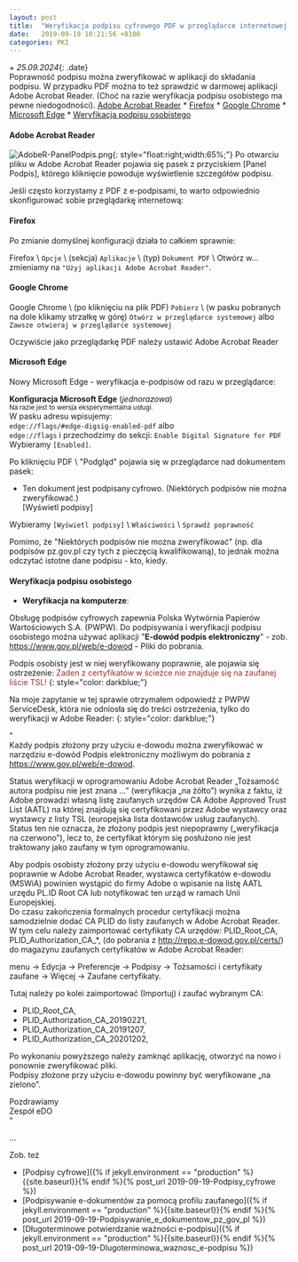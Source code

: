 ```yaml
---
layout: post
title:  "Weryfikacja podpisu cyfrowego PDF w przeglądarce internetowej, weryfikacja podpisu osobistego"
date:   2019-09-19 10:21:56 +0100
categories: PKI
---
```


_+ 25.09.2024_{: .date}  
Poprawność podpisu można zweryfikować w aplikacji do składania podpisu. W przypadku PDF można to też sprawdzić w darmowej aplikacji Adobe Acrobat Reader. (Choć na razie weryfikacja podpisu osobistego ma pewne niedogodności). 
[Adobe Acrobat Reader]({{site.url}}{{site.baseurl}}{{page.url}}#adobe-acrobat-reader) *
[Firefox]({{site.url}}{{site.baseurl}}{{page.url}}#firefox) *
[Google Chrome]({{site.url}}{{site.baseurl}}{{page.url}}#google-chrome) *
[Microsoft Edge]({{site.url}}{{site.baseurl}}{{page.url}}#microsoft-edge)  *
[Weryfikacja podpisu osobistego]({{site.url}}{{site.baseurl}}{{page.url}}#weryfikacja-podpisu-osobistego) 

<style>.date{font-size: smaller;color:#828282;}</style>

#### Adobe Acrobat Reader

![AdobeR-PanelPodpis.png]({{site.baseurl}}/assets/img/AdobeR-PanelPodpis.png "AdobeR-PanelPodpis.png"){: style="float:right;width:65%;"}
Po otwarciu pliku w Adobe Acrobat Reader pojawia się pasek z przyciskiem [Panel Podpis], którego kliknięcie powoduje wyświetlenie szczegółów podpisu.

Jeśli często korzystamy z PDF z e-podpisami, to warto odpowiednio skonfigurować sobie przeglądarkę internetową:

#### Firefox

Po zmianie domyślnej konfiguracji działa to całkiem sprawnie:

Firefox \ `Opcje` \ (sekcja) `Aplikacje` \ (typ) `Dokument PDF` \ Otwórz w... zmieniamy na `"Użyj aplikacji Adobe Acrobat Reader"`.

#### Google Chrome

Google Chrome \ (po kliknięciu na plik PDF) `Pobierz` \ (w pasku pobranych na dole klikamy strzałkę w górę) `Otwórz w przeglądarce systemowej` albo `Zawsze otwieraj w przeglądarce systemowej`

Oczywiście jako przeglądarkę PDF należy ustawić Adobe Acrobat Reader

#### Microsoft Edge

Nowy Microsoft Edge - weryfikacja e-podpisów od razu w przeglądarce:

**Konfiguracja Microsoft Edge** (*jednorazowa*)  
<small>Na razie jest to wersja eksperymentalna usługi.</small>  
W pasku adresu wpisujemy:  
`edge://flags/#edge-digsig-enabled-pdf` albo  
`edge://flags` i przechodzimy do sekcji: `Enable Digital Signature for PDF`  
Wybieramy `[Enabled]`.

Po kliknięciu PDF \ "Podgląd" pojawia się w przeglądarce nad dokumentem pasek: 
* Ten dokument jest podpisany cyfrowo. (Niektórych podpisów nie można zweryfikować.)  
[Wyświetl podpisy]

Wybieramy `[Wyświetl podpisy]` \ `Właściwości` \ `Sprawdź poprawność`

Pomimo, że "Niektórych podpisów nie można zweryfikować" (np. dla podpisów pz.gov.pl czy tych z pieczęcią kwalifikowaną), to jednak można odczytać istotne dane podpisu - kto, kiedy.

#### Weryfikacja podpisu osobistego

* **Weryfikacja na komputerze**:

Obsługę podpisów cyfrowych zapewnia Polska Wytwórnia Papierów Wartościowych S.A. (PWPW). Do podpisywania i weryfikacji podpisu osobistego można używać aplikacji "**E-dowód podpis elektroniczny**" - zob. <https://www.gov.pl/web/e-dowod> - Pliki do pobrania.

Podpis osobisty jest w niej weryfikowany poprawnie, ale pojawia się ostrzeżenie: <span style="color: brown;">Żaden z certyfikatów w ścieżce nie znajduje się na zaufanej liście TSL!</span> 
{: style="color: darkblue;"}

Na moje zapytanie w tej sprawie otrzymałem odpowiedź z PWPW ServiceDesk, która nie odniosła się do treści ostrzeżenia, tylko do weryfikacji w Adobe Reader:
{: style="color: darkblue;"}

"  
Każdy podpis złożony przy użyciu e-dowodu można zweryfikować w narzędziu e-dowód Podpis elektroniczny możliwym do pobrania z <https://www.gov.pl/web/e-dowod>.

Status weryfikacji w oprogramowaniu Adobe Acrobat Reader „Tożsamość autora podpisu nie jest znana …” (weryfikacja „na żółto”) wynika z faktu, iż Adobe prowadzi własną listę zaufanych urzędów CA Adobe Approved Trust List (AATL) na której znajdują się certyfikowani przez Adobe wystawcy oraz wystawcy z listy TSL (europejska lista dostawców usług zaufanych).  
Status ten nie oznacza, że złożony podpis jest niepoprawny („weryfikacja na czerwono”), lecz to, że certyfikat którym się posłużono nie jest traktowany jako zaufany w tym oprogramowaniu.

Aby podpis osobisty złożony przy użyciu e-dowodu weryfikował się poprawnie w Adobe Acrobat Reader, wystawca certyfikatów e-dowodu (MSWiA) powinien wystąpić do firmy Adobe o wpisanie na listę AATL urzędu PL.ID Root CA lub notyfikować ten urząd w ramach Unii Europejskiej.  
Do czasu zakończenia formalnych procedur certyfikacji można samodzielnie dodać CA PLID do listy zaufanych w Adobe Acrobat Reader.  
W tym celu należy zaimportować certyfikaty CA urzędów: PLID_Root_CA, PLID_Authorization_CA_*, (do pobrania z http://repo.e-dowod.gov.pl/certs/) do magazynu zaufanych certyfikatów w Adobe Acrobat Reader:

menu -> Edycja -> Preferencje -> Podpisy -> Tożsamości i certyfikaty zaufane -> Więcej -> Zaufane certyfikaty.

Tutaj należy po kolei zaimportować (Importuj) i zaufać wybranym CA:
- PLID_Root_CA,
- PLID_Authorization_CA_20190221,
- PLID_Authorization_CA_20191207,
- PLID_Authorization_CA_20201202,

Po wykonaniu powyższego należy zamknąć aplikację, otworzyć na nowo i ponownie zweryfikować pliki.  
Podpisy złożone przy użyciu e-dowodu powinny być weryfikowane „na zielono”.

Pozdrawiamy  
Zespół eDO  
"




...

Zob. też 
* [Podpisy cyfrowe]({% if jekyll.environment == "production" %}{{site.baseurl}}{% endif %}{% post_url 2019-09-19-Podpisy_cyfrowe %})
* [Podpisywanie e-dokumentów za pomocą profilu zaufanego]({% if jekyll.environment == "production" %}{{site.baseurl}}{% endif %}{% post_url 2019-09-19-Podpisywanie_e_dokumentow_pz_gov_pl %})
* [Długoterminowe potwierdzanie ważności e-podpisu]({% if jekyll.environment == "production" %}{{site.baseurl}}{% endif %}{% post_url 2019-09-19-Dlugoterminowa_waznosc_e-podpisu %})


<!-- {% unless jekyll.environment %} -->
<script>

(function() {
  const images = document.getElementsByTagName('img'); 
  for(let i = 0; i < images.length; i++) {
    images[i].src = images[i].src.replace('%7B%7Bsite.baseurl%7D%7D','..');
  } //{{site.baseurl}} - without spaces!  
})();

</script>
<!-- {% endunless %} -->